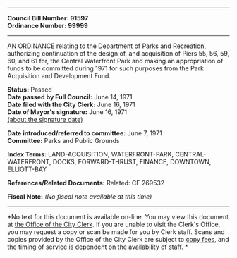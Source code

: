 * * * * *  
  
**Council Bill Number: [](#h0)[](#h2)91597**   
**Ordinance Number: 99999**  
  
* * * * *  
  
AN ORDINANCE relating to the Department of Parks and Recreation, authorizing continuation of the design of, and acquisition of Piers 55, 56, 59, 60, and 61 for, the Central Waterfront Park and making an appropriation of funds to be committed during 1971 for such purposes from the Park Acquisition and Development Fund.  
  
**Status:** Passed   
**Date passed by Full Council:** June 14, 1971   
**Date filed with the City Clerk:** June 16, 1971   
**Date of Mayor's signature:** June 16, 1971   
[(about the signature date)](/~public/approvaldate.htm)   
  
  
**Date introduced/referred to committee:** June 7, 1971   
**Committee:** Parks and Public Grounds   
  
**Index Terms:** LAND-ACQUISITION, WATERFRONT-PARK, CENTRAL-WATERFRONT, DOCKS, FORWARD-THRUST, FINANCE, DOWNTOWN, ELLIOTT-BAY  
  
**References/Related Documents:** Related: CF 269532  
  
**Fiscal Note:** *(No fiscal note available at this time)*  
  
* * * * *  
  
*No text for this document is available on-line. You may view this document at [the Office of the City Clerk](http://www.seattle.gov/leg/clerk/contactUs.htm). If you are unable to visit the Clerk's Office, you may request a copy or scan be made for you by Clerk staff. Scans and copies provided by the Office of the City Clerk are subject to [copy fees](http://clerk.seattle.gov/~public/clerkfees.htm), and the timing of service is dependent on the availability of staff. *  
  
  
